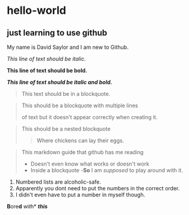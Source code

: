 
# hello-world

## just learning to use github

My name is David Saylor and I am new to Github.

*This line of text should be italic.*  

**This line of text should be bold.**  

***This line of text should be italic and bold.***  

>This text should be in a blockquote.  

>This should be a blockquote with multiple lines  
>  
>of text but it doesn't appear correctly when creating it.  

>This should be a nested blockquote
>>Where chickens can lay their eggs.

>This markdown guide that github has me reading
>- Doesn't even know what works or doesn't work
>- Inside a blockquote
>-**So** I am *supposed* to play around with it.

1. Numbered lists are alcoholic-safe.
2. Apparently you dont need to put the numbers in the correct order.
3. I didn't even have to put a number in myself though.

**B**ore**d** *w*i*t*h* ***this***

